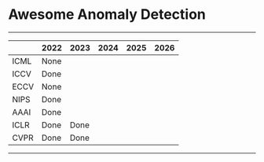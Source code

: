 # Awesome Anomaly Detection

-----

|        | 2022 | 2023 | 2024 | 2025 | 2026 |
|--------|------|------|------|------|------|
| ICML   | None |      |      |      |      |
| ICCV   | Done |      |      |      |      |
| ECCV   | None |      |      |      |      |
| NIPS   | Done |      |      |      |      |
| AAAI   | Done |      |      |      |      |
| ICLR   | Done | Done |      |      |      |
| CVPR   | Done | Done |      |      |      |

-----
